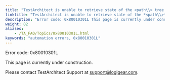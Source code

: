 ```yaml
--- 
title: "TestArchitect is unable to retrieve state of the <path\\> tree node in the <controlName\\> control, which resides in the <windowName\\> window."
linktitle: "TestArchitect is unable to retrieve state of the *<path\\>* tree node in the *<controlName\\>* control, which resides in the *<windowName\\>* window."
description: "Error code: 0x80010301L This page is currently under construction. Please contact TestArchitect Support at support@logigear.com ."
weight: 82
aliases: 
    - /TA_FAQ/Topics/0x80010301L.html
keywords: "automation errors, 0x80010301L"
---
```


Error code: 0x80010301L

This page is currently under construction.

Please contact TestArchitect Support at [support@logigear.com](mailto:support@logigear.com).





